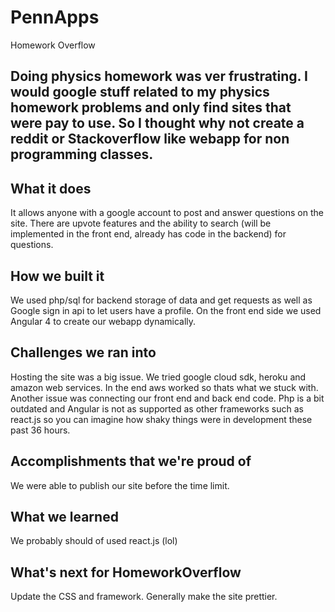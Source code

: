 # PennApps
Homework Overflow

## Doing physics homework was ver frustrating. I would google stuff related to my physics homework problems and only find sites that were pay to use. So I thought why not create a reddit or Stackoverflow like webapp for non programming classes. 
## What it does
It allows anyone with a google account to post and answer questions on the site. There are upvote features and the ability to search (will be implemented in the front end, already has code in the backend) for questions.   
## How we built it
We used php/sql for backend storage of data and get requests as well as Google sign in api to let users have a profile. On the front end side we used Angular 4 to create our webapp dynamically.
## Challenges we ran into
Hosting the site was a big issue. We tried google cloud sdk, heroku and amazon web services. In the end aws worked so thats what we stuck with. Another issue was connecting our front end and back end code. Php is a bit outdated and Angular is not as supported as other frameworks such as react.js so you can imagine how shaky things were in development these past 36 hours.
## Accomplishments that we're proud of
We were able to publish our site before the time limit.
## What we learned
We probably should of used react.js (lol)
## What's next for HomeworkOverflow
Update the CSS and framework. Generally make the site prettier.
